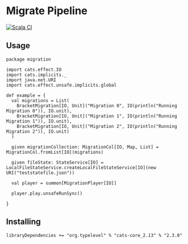 # Migrate Pipeline

[![Scala CI](https://github.com/sdrafahl/migratepipeline/actions/workflows/scala.yml/badge.svg)](https://github.com/sdrafahl/migratepipeline/actions/workflows/scala.yml)

## Usage

```
package migration

import cats.effect.IO
import cats.implicits._
import java.net.URI
import cats.effect.unsafe.implicits.global

def example = {
  val migrations = List(
    BracketMigration[IO, Unit]("Migration 0", IO(println("Running Migration 0")), IO.unit),
    BracketMigration[IO, Unit]("Migration 1", IO(println("Running Migration 1")), IO.unit),
    BracketMigration[IO, Unit]("Migration 2", IO(println("Running Migration 2")), IO.unit)
  )

  given migrationCollection: MigrationCol[IO, Map, List] = MigrationCol.fromList[IO](migrations)

  given fileState: StateService[IO] = LocalFileStateService.createLocalFileStateService[IO](new URI("teststatefile.json"))

  val player = summon[MigrationPlayer[IO]]

  player.play.unsafeRunSync()

}

```

## Installing

```
libraryDependencies += "org.typelevel" % "cats-core_2.13" % "2.3.0"
```
